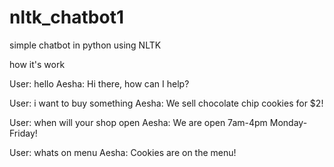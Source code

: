 # nltk_chatbot1
simple chatbot in python using NLTK


how it's work
 
 User: hello
Aesha:
Hi there, how can I help?

User: i want to buy something
Aesha:
We sell chocolate chip cookies for $2!

User: when will your shop open
Aesha:
We are open 7am-4pm Monday-Friday!

User: whats on menu
Aesha:
Cookies are on the menu!
